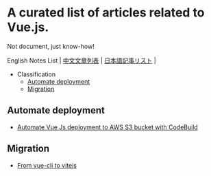 # A curated list of articles related to Vue.js.
Not document, just know-how!

English Notes List | [中文文章列表](./README.zh.md) | [日本語記事リスト](./README.ja.md) |

- Classification
  - [Automate deployment](#Automate-deployment)
  - [Migration](#Migration)

## Automate deployment
- [Automate Vue Js deployment to AWS S3 bucket with CodeBuild](https://bibhuticoder.medium.com/automate-vue-js-deployment-to-aws-s3-bucket-with-codebuild-bf1c78a59eb8)

## Migration
- [From vue-cli to vitejs](https://medium.com/nerd-for-tech/from-vue-cli-to-vitejs-648d2f5e031d)
